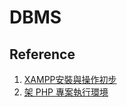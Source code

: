 # DBMS
## Reference
1. [XAMPP安裝與操作初步](https://ithelp.ithome.com.tw/articles/10197921)
2. [架 PHP 專案執行環境](https://ithelp.ithome.com.tw/articles/10216841)
